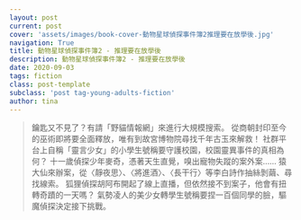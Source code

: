 ```yaml
---
layout: post
current: post
cover: 'assets/images/book-cover-動物星球偵探事件簿2推理要在放學後.jpg'
navigation: True
title: 動物星球偵探事件簿2 - 推理要在放學後
description: 動物星球偵探事件簿2 - 推理要在放學後
date: 2020-09-03
tags: fiction
class: post-template
subclass: 'post tag-young-adults-fiction'
author: tina
---
```


> 鑰匙又不見了？有請「野貓情報網」來進行大規模搜索。
> 從商朝封印至今的巫術即將要全面釋放，唯有到故宮博物院尋找千年古玉來解救！
> 社群平台上自稱「靈言少女」的小學生號稱要守護校園，校園靈異事件的真相為何？
> 十一歲偵探少年麥奇，憑著天生直覺，嗅出寵物失蹤的案外案……
> 猿大仙來辦案，從〈靜夜思〉、〈將進酒〉、〈長干行〉等李白詩作抽絲剝繭、尋找線索。
> 狐狸偵探胡阿布開起了線上直播，但依然接不到案子，他會有扭轉奇蹟的一天嗎？
> 氣勢凌人的美少女轉學生號稱要捏一百個同學的臉，驅魔偵探決定接下挑戰。